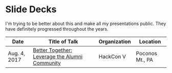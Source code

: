 # Slide Decks
I'm trying to be better about this and make all my presentations public. They have definitely progressed throughout the years. 

| Date | Title of Talk | Organization | Location |
|------|---------------|--------------|----------|
| Aug. 4, 2017 | [Better Together: Leverage the Alumni Community](https://github.com/madipfaff/Slide-Decks/tree/master/HackConV) | HackCon V | Poconos Mt., PA |
